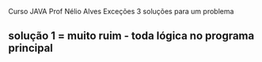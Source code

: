 Curso JAVA Prof Nélio Alves
Exceções
3 soluções para um problema

## solução 1 = muito ruim - toda lógica no programa principal
